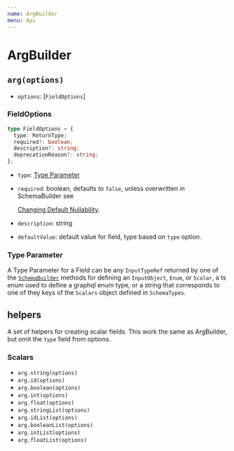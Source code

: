 ```yaml
---
name: ArgBuilder
menu: Api
---
```


# ArgBuilder

## `arg(options)`

- `options`: \[`FieldOptions`\]

### FieldOptions

```typescript
type FieldOptions = {
  type: ReturnType;
  required?: boolean;
  description?: string;
  deprecationReason?: string;
};
```

- `type`: [Type Parameter](arg-builder.md#type-parameter)
- `required`: boolean, defaults to `false`, unless overwritten in SchemaBuilder see

  [Changing Default Nullability](../guide/changing-default-nullability.md).

- `description`: string
- `defaultValue`: default value for field, type based on `type` option.

### Type Parameter

A Type Parameter for a Field can be any `InputTypeRef` returned by one of the
[`SchemaBuilder`](./schema-builder.md) methods for defining an `InputObject`, `Enum`, or `Scalar`, a
ts enum used to define a graphql enum type, or a string that corresponds to one of they keys of the
`Scalars` object defined in `SchemaTypes`.

## helpers

A set of helpers for creating scalar fields. This work the same as ArgBuilder, but omit the `type`
field from options.

### Scalars

- `arg.string(options)`
- `arg.id(options)`
- `arg.boolean(options)`
- `arg.int(options)`
- `arg.float(options)`
- `arg.stringList(options)`
- `arg.idList(options)`
- `arg.booleanList(options)`
- `arg.intList(options)`
- `arg.floatList(options)`
